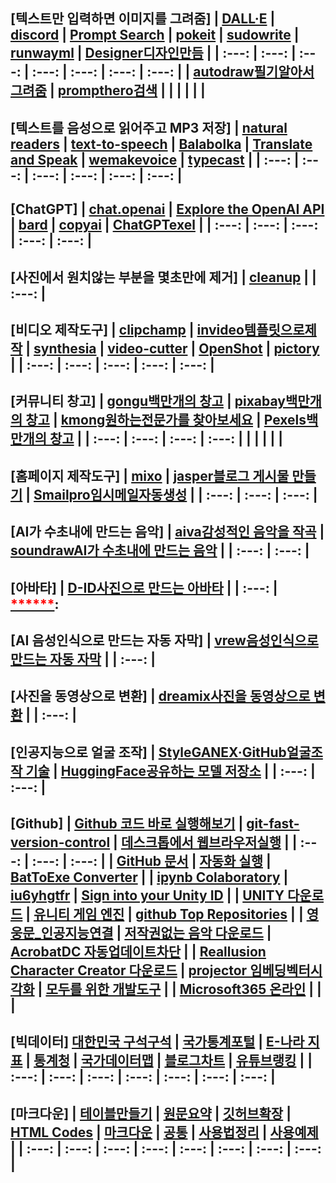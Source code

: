 [텍스트만 입력하면 이미지를 그려줌]
| [DALL·E](https://labs.openai.com/) | [discord](https://discord.com/channels/662267976984297473/@home) | [Prompt Search](https://www.ptsearch.info/home/) | [pokeit](https://pokeit.ai/) | [sudowrite](https://www.sudowrite.com/app#) | [runwayml](https://app.runwayml.com/video-tools/teams/jangwookchoi1/ai-tools) | [Designer디자인만듬](https://designer.microsoft.com/) |
| :---: | :---: | :---: | :---: | :---: | :---: | :---: |
| [autodraw필기알아서그려줌](https://www.autodraw.com/) | [prompthero검색](https://prompthero.com/stable-diffusion-prompts) | []() | []() | []() | []() | []() |
---
[텍스트를 음성으로 읽어주고 MP3 저장]
| [natural readers](https://www.naturalreaders.com/online/) | [text-to-speech](https://text-to-speech.imtranslator.net/speech.asp) | [Balabolka](http://www.cross-plus-a.com/kr/balabolka.htm) | [Translate and Speak](https://imtranslator.net/translate-and-speak/) | [wemakevoice](https://www.wemakevoice.com/freetts) | [typecast](https://app.typecast.ai/ko/login?nextPath=%2Fko%2Fdashboard) |
| :---: | :---: | :---: | :---: | :---: | :---: |
---
[ChatGPT]
| [chat.openai](https://chat.openai.com/chat) | [Explore the OpenAI API](https://platform.openai.com/overview) | [bard](https://bard.google.com/?hl=en) | [copyai](https://app.copy.ai/projects/25077331?tool=chat&tab=results) | [ChatGPTexel](https://drive.google.com/file/d/1EBqu1F7zMbLC121afBWaI2tEIZw07Lcg/view?usp=share_link) |
| :---: | :---: | :---: | :---: | :---: |
---
[사진에서 원치않는 부분을 몇초만에 제거]
| [cleanup](https://cleanup.pictures/) |
| :---: |
---
[비디오 제작도구]
| [clipchamp](https://app.clipchamp.com/) | [invideo템플릿으로제작](https://invideo.io/workflow/marketing-templates) | [synthesia](https://www.synthesia.io/) | [video-cutter](https://video-cutter-js.com/kr/) | [OpenShot](https://www.openshot.org/) | [pictory](https://app.pictory.ai/textinput) |
| :---: | :---: | :---: | :---: | :---: |
---
[커뮤니티 창고]
| [gongu백만개의 창고](https://gongu.copyright.or.kr/gongu/main/main.do) | [pixabay백만개의 창고](https://pixabay.com/ko/sound-effects/search/rain%20falling/?manual_search=1) | [kmong원하는전문가를 찾아보세요](https://kmong.com/) | [Pexels백만개의 창고](https://www.pexels.com/ko-kr/videos/) |
| :---: | :---: | :---: | :---: |
| []() | []() | []() | []() |
---
[홈페이지 제작도구]
| [mixo](https://app.mixo.io/sites/UZzgZVo8YK7SDaTwTFwt) | [jasper블로그 게시물 만들기](https://www.jasper.ai/) | [Smailpro임시메일자동생성](https://smailpro.com/) |
| :---: | :---: | :---: |
---
[AI가 수초내에 만드는 음악]
| [aiva감성적인 음악을 작곡](https://www.aiva.ai/) | [soundrawAI가 수초내에 만드는 음악](https://soundraw.io/create_music) |
| :---: | :---: |
---
[아바타]
| [D-ID사진으로 만드는 아바타](https://studio.d-id.com/?video=tlk_fa1ueJObWfSiYe4RT57u2) |
| :---: |
[<span style="color:red">******</span>](): <br>
---
[AI 음성인식으로 만드는 자동 자막]
| [vrew음성인식으로 만드는 자동 자막](https://vrew.voyagerx.com/ko/) |
| :---: |
---
[사진을 동영상으로 변환]
| [dreamix사진을 동영상으로 변환](https://dreamix-video-editing.github.io/) |
| :---: |
---
[인공지능으로 얼굴 조작]
| [StyleGANEX·GitHub얼굴조작 기술](https://github.com/williamyang1991/StyleGANEX/actions) | [HuggingFace공유하는 모델 저장소](https://huggingface.co/spaces/PKUWilliamYang/StyleGANEX) |
| :---: | :---: |
---
[Github]
| [Github 코드 바로 실행해보기](https://choiseokwon.tistory.com/196) | [git-fast-version-control](https://git-scm.com/book/ko/v2) | [데스크톱에서 웹브라우저실행](https://www.sysnet.pe.kr/Default.aspx?mode=2&sub=0&detail=1&pageno=0&wid=11239&rssMode=1&wtype=0) |
| :---: | :---: | :---: |
| [GitHub 문서](https://docs.github.com/en/get-started/quickstart/hello-world) | [자동화 실행](https://www.executeautomation.com/) | [BatToExe Converter](https://softfamous.com/bat-to-exe-converter/) |
| [ipynb Colaboratory](https://colab.research.google.com/github/illhyhl1111/SNU_ML2019/blob/master/Lab1_1.ipynb#scrollTo=EGGNfGx5HUQU) | [iu6yhgtfr](http://127.0.0.1:5555) | [Sign into your Unity ID](https://id.unity.com/en/conversations/fdd3477a-a77d-4eb3-afed-14e30f888bef00af) |
| [UNITY 다운로드](https://unity.com/kr/download) | [유니티 게임 엔진](https://www.youtube.com/watch?v=EqoU1PodQQ4&t=56s) | [github Top Repositories](https://github.com/) |
| [영웅문_인공지능연결](https://www.kiwoom.com/h/customer/download/VChannelHts4View) | [저작권없는 음악 다운로드](https://thisiswhyimyoung.com/%EC%A0%80%EC%9E%91%EA%B6%8C-%EC%97%86%EB%8A%94-%EC%9D%8C%EC%95%85-%EB%8B%A4%EC%9A%B4%EB%A1%9C%EB%93%9C-bgm-%EB%B8%8C%EA%B8%88/) | [AcrobatDC 자동업데이트차단](https://oooh.co.kr/entry/%EC%95%84%ED%81%AC%EB%A1%9C%EB%B2%B3-%EC%9E%90%EB%8F%99-%EC%97%85%EB%8D%B0%EC%9D%B4%ED%8A%B8-%EB%81%84%EA%B8%B0-%EC%B0%A8%EB%8B%A8-Adobe-Acrobat-DC) |
| [Reallusion Character Creator 다운로드](https://ko.taiwebs.com/windows/download-reallusion-character-creator-5434.html) | [projector 임베딩벡터시각화](https://projector.tensorflow.org/) | [모두를 위한 개발도구](https://ai.google/tools/) |
| [Microsoft365 온라인](https://www.office.com/?auth=1) | []() | []() |
---
[빅데이터]
[대한민국 구석구석](https://korean.visitkorea.or.kr/main/main.do#home) | [국가통계포털](https://kosis.kr/index/index.do) | [E-나라 지표](https://www.index.go.kr/potal/idx/keyBord.do) | [통계청](https://kostat.go.kr/portal/korea/index.action) | [국가데이터맵](https://www.data.go.kr/tcs/opd/ndm/view.do) | [블로그차트](https://www.blogchart.co.kr/chart/theme) | [유튜브랭킹](https://youtube-rank.com/) |
| :---: | :---: | :---: | :---: | :---: | :---: | :---: |
---
[마크다운]
| [테이블만들기](https://www.tablesgenerator.com/markdown_tables) | [원문요약](https://www.markdownguide.org/basic-syntax) | [깃허브확장](http://www.rubycoloredglasses.com/2013/04/languages-supported-by-github-flavored-markdown/) | [HTML Codes](https://ascii.cl/htmlcodes.htm) | [마크다운](http://taewan.kim/post/markdown/#chapter-2) | [공통](https://gist.github.com/ihoneymon/652be052a0727ad59601) | [사용법정리](https://heropy.blog/2017/09/30/markdown/) | [사용예제](https://theorydb.github.io/envops/2019/05/22/envops-blog-how-to-use-md/) |
| :---: | :---: | :---: | :---: | :---: | :---: | :---: | :---: |
---
